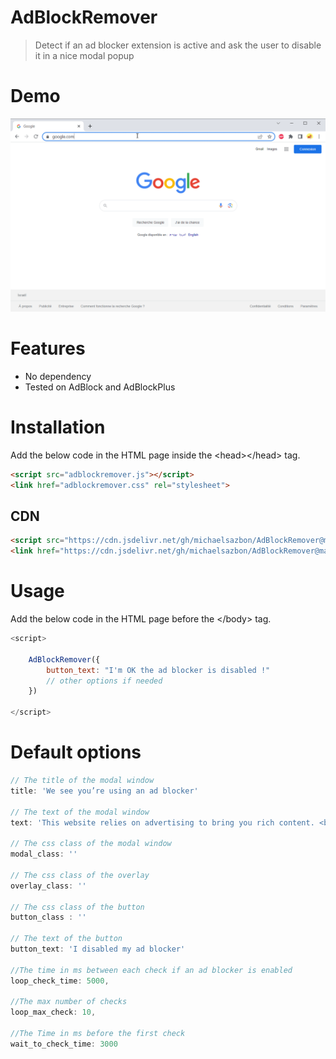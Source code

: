 # AdBlockRemover

> Detect if an ad blocker extension is active and ask the user to disable it in a nice modal popup

# Demo

[ ![](demo.gif) ](demo.gif)

# Features

- No dependency
- Tested on AdBlock and AdBlockPlus

# Installation

Add the below code in the HTML page inside the \<head\>\</head\> tag. 

```html
<script src="adblockremover.js"></script>
<link href="adblockremover.css" rel="stylesheet">
```

## CDN 

```html
<script src="https://cdn.jsdelivr.net/gh/michaelsazbon/AdBlockRemover@main/adblockremover.js"></script>
<link href="https://cdn.jsdelivr.net/gh/michaelsazbon/AdBlockRemover@main/adblockremover.css" rel="stylesheet">
```

# Usage

Add the below code in the HTML page before the \</body\> tag. 

```javascript
<script>

    AdBlockRemover({
        button_text: "I'm OK the ad blocker is disabled !"
        // other options if needed
    })

</script>
```

# Default options

```javascript
// The title of the modal window
title: 'We see you’re using an ad blocker'

// The text of the modal window
text: 'This website relies on advertising to bring you rich content. <br />To continue using this website, please add it to the safe sites in your ad blocker or disable your ad blocker'

// The css class of the modal window
modal_class: ''

// The css class of the overlay
overlay_class: ''

// The css class of the button
button_class : ''

// The text of the button
button_text: 'I disabled my ad blocker'

//The time in ms between each check if an ad blocker is enabled
loop_check_time: 5000,

//The max number of checks
loop_max_check: 10,

//The Time in ms before the first check
wait_to_check_time: 3000
```